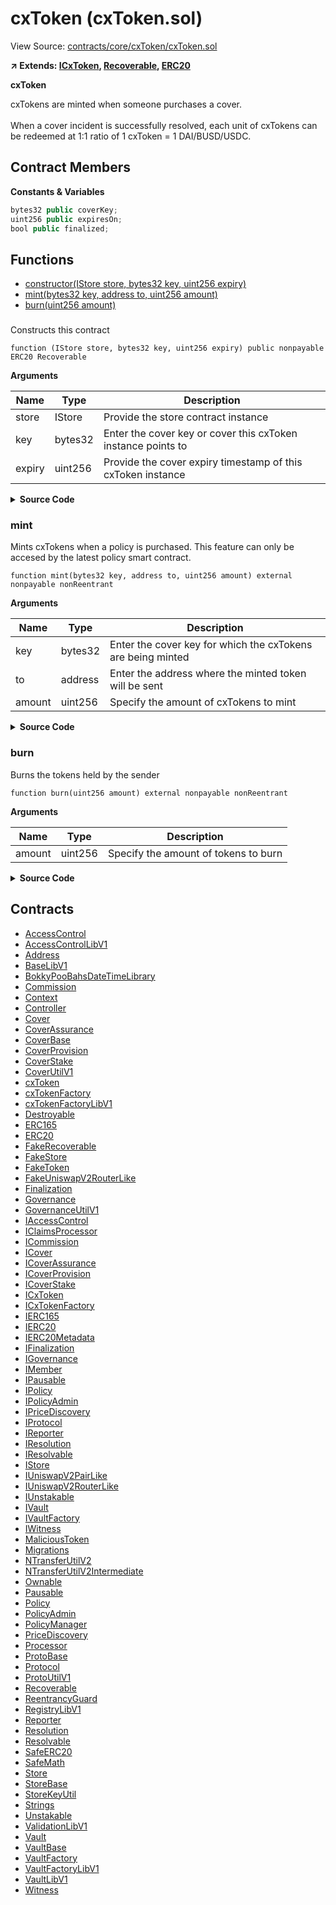 # cxToken (cxToken.sol)

View Source: [contracts/core/cxToken/cxToken.sol](../contracts/core/cxToken/cxToken.sol)

**↗ Extends: [ICxToken](ICxToken.md), [Recoverable](Recoverable.md), [ERC20](ERC20.md)**

**cxToken**

cxTokens are minted when someone purchases a cover. <br /> <br />
 When a cover incident is successfully resolved, each unit of cxTokens can be redeemed at 1:1 ratio
 of 1 cxToken = 1 DAI/BUSD/USDC.

## Contract Members
**Constants & Variables**

```js
bytes32 public coverKey;
uint256 public expiresOn;
bool public finalized;

```

## Functions

- [constructor(IStore store, bytes32 key, uint256 expiry)](#)
- [mint(bytes32 key, address to, uint256 amount)](#mint)
- [burn(uint256 amount)](#burn)

### 

Constructs this contract

```solidity
function (IStore store, bytes32 key, uint256 expiry) public nonpayable ERC20 Recoverable 
```

**Arguments**

| Name        | Type           | Description  |
| ------------- |------------- | -----|
| store | IStore | Provide the store contract instance | 
| key | bytes32 | Enter the cover key or cover this cxToken instance points to | 
| expiry | uint256 | Provide the cover expiry timestamp of this cxToken instance | 

<details>
	<summary><strong>Source Code</strong></summary>

```javascript
constructor(
    IStore store,
    bytes32 key,
    uint256 expiry
  ) ERC20("USD Cover Token", "cUSD") Recoverable(store) {
    coverKey = key;
    expiresOn = expiry;
  }
```
</details>

### mint

Mints cxTokens when a policy is purchased.
 This feature can only be accesed by the latest policy smart contract.

```solidity
function mint(bytes32 key, address to, uint256 amount) external nonpayable nonReentrant 
```

**Arguments**

| Name        | Type           | Description  |
| ------------- |------------- | -----|
| key | bytes32 | Enter the cover key for which the cxTokens are being minted | 
| to | address | Enter the address where the minted token will be sent | 
| amount | uint256 | Specify the amount of cxTokens to mint | 

<details>
	<summary><strong>Source Code</strong></summary>

```javascript
function mint(
    bytes32 key,
    address to,
    uint256 amount
  ) external override nonReentrant {
    // @supress-acl Can only be called by the latest policy contract
    s.mustNotBePaused();
    require(key == coverKey, "Invalid cover");
    s.callerMustBePolicyContract();

    super._mint(to, amount);
  }
```
</details>

### burn

Burns the tokens held by the sender

```solidity
function burn(uint256 amount) external nonpayable nonReentrant 
```

**Arguments**

| Name        | Type           | Description  |
| ------------- |------------- | -----|
| amount | uint256 | Specify the amount of tokens to burn | 

<details>
	<summary><strong>Source Code</strong></summary>

```javascript
function burn(uint256 amount) external override nonReentrant {
    // @supress-acl Marking this as publicly accessible

    s.mustNotBePaused();
    super._burn(msg.sender, amount);
  }
```
</details>

## Contracts

* [AccessControl](AccessControl.md)
* [AccessControlLibV1](AccessControlLibV1.md)
* [Address](Address.md)
* [BaseLibV1](BaseLibV1.md)
* [BokkyPooBahsDateTimeLibrary](BokkyPooBahsDateTimeLibrary.md)
* [Commission](Commission.md)
* [Context](Context.md)
* [Controller](Controller.md)
* [Cover](Cover.md)
* [CoverAssurance](CoverAssurance.md)
* [CoverBase](CoverBase.md)
* [CoverProvision](CoverProvision.md)
* [CoverStake](CoverStake.md)
* [CoverUtilV1](CoverUtilV1.md)
* [cxToken](cxToken.md)
* [cxTokenFactory](cxTokenFactory.md)
* [cxTokenFactoryLibV1](cxTokenFactoryLibV1.md)
* [Destroyable](Destroyable.md)
* [ERC165](ERC165.md)
* [ERC20](ERC20.md)
* [FakeRecoverable](FakeRecoverable.md)
* [FakeStore](FakeStore.md)
* [FakeToken](FakeToken.md)
* [FakeUniswapV2RouterLike](FakeUniswapV2RouterLike.md)
* [Finalization](Finalization.md)
* [Governance](Governance.md)
* [GovernanceUtilV1](GovernanceUtilV1.md)
* [IAccessControl](IAccessControl.md)
* [IClaimsProcessor](IClaimsProcessor.md)
* [ICommission](ICommission.md)
* [ICover](ICover.md)
* [ICoverAssurance](ICoverAssurance.md)
* [ICoverProvision](ICoverProvision.md)
* [ICoverStake](ICoverStake.md)
* [ICxToken](ICxToken.md)
* [ICxTokenFactory](ICxTokenFactory.md)
* [IERC165](IERC165.md)
* [IERC20](IERC20.md)
* [IERC20Metadata](IERC20Metadata.md)
* [IFinalization](IFinalization.md)
* [IGovernance](IGovernance.md)
* [IMember](IMember.md)
* [IPausable](IPausable.md)
* [IPolicy](IPolicy.md)
* [IPolicyAdmin](IPolicyAdmin.md)
* [IPriceDiscovery](IPriceDiscovery.md)
* [IProtocol](IProtocol.md)
* [IReporter](IReporter.md)
* [IResolution](IResolution.md)
* [IResolvable](IResolvable.md)
* [IStore](IStore.md)
* [IUniswapV2PairLike](IUniswapV2PairLike.md)
* [IUniswapV2RouterLike](IUniswapV2RouterLike.md)
* [IUnstakable](IUnstakable.md)
* [IVault](IVault.md)
* [IVaultFactory](IVaultFactory.md)
* [IWitness](IWitness.md)
* [MaliciousToken](MaliciousToken.md)
* [Migrations](Migrations.md)
* [NTransferUtilV2](NTransferUtilV2.md)
* [NTransferUtilV2Intermediate](NTransferUtilV2Intermediate.md)
* [Ownable](Ownable.md)
* [Pausable](Pausable.md)
* [Policy](Policy.md)
* [PolicyAdmin](PolicyAdmin.md)
* [PolicyManager](PolicyManager.md)
* [PriceDiscovery](PriceDiscovery.md)
* [Processor](Processor.md)
* [ProtoBase](ProtoBase.md)
* [Protocol](Protocol.md)
* [ProtoUtilV1](ProtoUtilV1.md)
* [Recoverable](Recoverable.md)
* [ReentrancyGuard](ReentrancyGuard.md)
* [RegistryLibV1](RegistryLibV1.md)
* [Reporter](Reporter.md)
* [Resolution](Resolution.md)
* [Resolvable](Resolvable.md)
* [SafeERC20](SafeERC20.md)
* [SafeMath](SafeMath.md)
* [Store](Store.md)
* [StoreBase](StoreBase.md)
* [StoreKeyUtil](StoreKeyUtil.md)
* [Strings](Strings.md)
* [Unstakable](Unstakable.md)
* [ValidationLibV1](ValidationLibV1.md)
* [Vault](Vault.md)
* [VaultBase](VaultBase.md)
* [VaultFactory](VaultFactory.md)
* [VaultFactoryLibV1](VaultFactoryLibV1.md)
* [VaultLibV1](VaultLibV1.md)
* [Witness](Witness.md)
